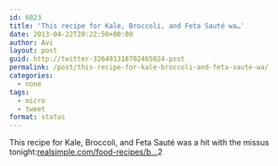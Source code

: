 ```yaml
---
id: 6823
title: 'This recipe for Kale, Broccoli, and Feta Sauté wa…'
date: 2013-04-22T20:22:50+00:00
author: Avi
layout: post
guid: http://twitter-326491318702465024-post
permalink: /post/this-recipe-for-kale-broccoli-and-feta-saute-wa/
categories:
  - none
tags:
  - micro
  - tweet
format: status
---
```

This recipe for Kale, Broccoli, and Feta Sauté was a hit with the missus tonight:[realsimple.com/food-recipes/b…](http://www.realsimple.com/food-recipes/browse-all-recipes/kale-broccoli-feta-saute-00100000088015/index.html)2